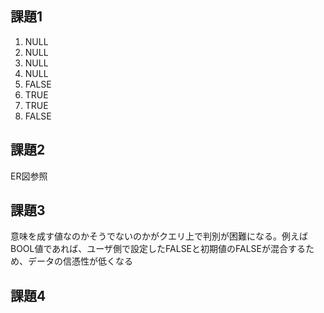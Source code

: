 ## 課題1
1. NULL
2. NULL
3. NULL
4. NULL
5. FALSE
6. TRUE
7. TRUE
8. FALSE

## 課題2
ER図参照

## 課題3
意味を成す値なのかそうでないのかがクエリ上で判別が困難になる。例えばBOOL値であれば、ユーザ側で設定したFALSEと初期値のFALSEが混合するため、データの信憑性が低くなる

## 課題4
